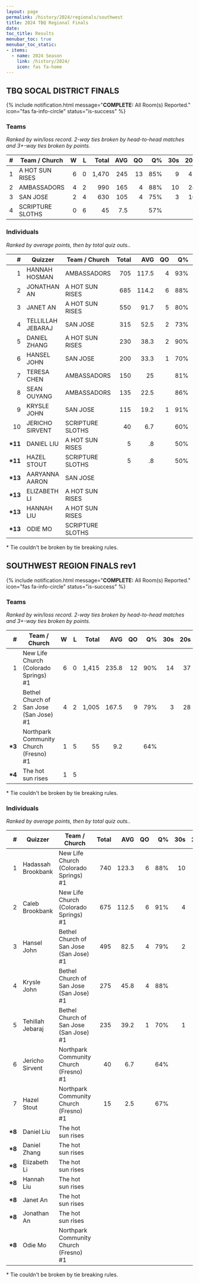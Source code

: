 ```yaml
---
layout: page
permalink: /history/2024/regionals/southwest
title: 2024 TBQ Regional Finals
date: 
toc_title: Results
menubar_toc: true
menubar_toc_static:
- items:
  - name: 2024 Season
    link: /history/2024/
    icon: fas fa-home
---
```



## TBQ SOCAL DISTRICT FINALS

{% include notification.html
   message="<b>COMPLETE:</b> All Room(s) Reported."
   icon="fas fa-info-circle"
   status="is-success" %}


### Teams

*Ranked by win/loss record. 2-way ties broken by head-to-head matches and 3+-way ties broken by points.*

| # | Team / Church | W | L | Total | AVG | QO | Q% | 30s | 20s | 10s |
|--:|---|--:|--:|--:|--:|--:|--:|--:|--:|--:|
| 1 | A HOT SUN RISES | 6 | 0 | 1,470 | 245 | 13 | 85% | 9 | 41 | 28 |
| 2 | AMBASSADORS | 4 | 2 | 990 | 165 | 4 | 88% | 10 | 24 | 19 |
| 3 | SAN JOSE | 2 | 4 | 630 | 105 | 4 | 75% | 3 | 16 | 29 |
| 4 | SCRIPTURE SLOTHS | 0 | 6 | 45 | 7.5 |  | 57% |  | 2 | 2 |

### Individuals

*Ranked by average points, then by total quiz outs..*

| # | Quizzer | Team / Church | Total | AVG | QO | Q% | 30s | 20s | 10s |
|--:|---|---|--:|--:|--:|--:|--:|--:|--:|
| 1 | HANNAH HOSMAN | AMBASSADORS | 705 | 117.5 | 4 | 93% | 10 | 17 | 1 |
| 2 | JONATHAN AN | A HOT SUN RISES | 685 | 114.2 | 6 | 88% | 6 | 20 | 4 |
| 3 | JANET AN | A HOT SUN RISES | 550 | 91.7 | 5 | 80% | 3 | 19 | 6 |
| 4 | TELLILLAH JEBARAJ | SAN JOSE | 315 | 52.5 | 2 | 73% | 1 | 11 | 10 |
| 5 | DANIEL ZHANG | A HOT SUN RISES | 230 | 38.3 | 2 | 90% |  | 2 | 17 |
| 6 | HANSEL JOHN | SAN JOSE | 200 | 33.3 | 1 | 70% | 2 | 4 | 10 |
| 7 | TERESA CHEN | AMBASSADORS | 150 | 25 |  | 81% |  | 4 | 9 |
| 8 | SEAN OUYANG | AMBASSADORS | 135 | 22.5 |  | 86% |  | 3 | 9 |
| 9 | KRYSLE JOHN | SAN JOSE | 115 | 19.2 | 1 | 91% |  | 1 | 9 |
| 10 | JERICHO SIRVENT | SCRIPTURE SLOTHS | 40 | 6.7 |  | 60% |  | 2 | 1 |
| **\*11** | DANIEL LIU | A HOT SUN RISES | 5 | .8 |  | 50% |  |  | 1 |
| **\*11** | HAZEL STOUT | SCRIPTURE SLOTHS | 5 | .8 |  | 50% |  |  | 1 |
| **\*13** | AARYANNA AARON | SAN JOSE |  |  |  |  |  |  |  |
| **\*13** | ELIZABETH LI | A HOT SUN RISES |  |  |  |  |  |  |  |
| **\*13** | HANNAH LIU | A HOT SUN RISES |  |  |  |  |  |  |  |
| **\*13** | ODIE MO | SCRIPTURE SLOTHS |  |  |  |  |  |  |  |

\* Tie couldn't be broken by tie breaking rules.

## SOUTHWEST REGION FINALS rev1

{% include notification.html
   message="<b>COMPLETE:</b> All Room(s) Reported."
   icon="fas fa-info-circle"
   status="is-success" %}


### Teams

*Ranked by win/loss record. 2-way ties broken by head-to-head matches and 3+-way ties broken by points.*

| # | Team / Church | W | L | Total | AVG | QO | Q% | 30s | 20s | 10s |
|--:|---|--:|--:|--:|--:|--:|--:|--:|--:|--:|
| 1 | New Life Church (Colorado Springs) #1 | 6 | 0 | 1,415 | 235.8 | 12 | 90% | 14 | 37 | 9 |
| 2 | Bethel Church of San Jose (San Jose) #1 | 4 | 2 | 1,005 | 167.5 | 9 | 79% | 3 | 28 | 36 |
| **\*3** | Northpark Community Church (Fresno) #1 | 1 | 5 | 55 | 9.2 |  | 64% |  |  | 9 |
| **\*4** | The hot sun rises | 1 | 5 |  |  |  |  |  |  |  |

\* Tie couldn't be broken by tie breaking rules.

### Individuals

*Ranked by average points, then by total quiz outs..*

| # | Quizzer | Team / Church | Total | AVG | QO | Q% | 30s | 20s | 10s |
|--:|---|---|--:|--:|--:|--:|--:|--:|--:|
| 1 | Hadassah Brookbank | New Life Church (Colorado Springs) #1 | 740 | 123.3 | 6 | 88% | 10 | 17 | 3 |
| 2 | Caleb Brookbank | New Life Church (Colorado Springs) #1 | 675 | 112.5 | 6 | 91% | 4 | 20 | 6 |
| 3 | Hansel John | Bethel Church of San Jose (San Jose) #1 | 495 | 82.5 | 4 | 79% | 2 | 20 | 5 |
| 4 | Krysle John | Bethel Church of San Jose (San Jose) #1 | 275 | 45.8 | 4 | 88% |  |  | 21 |
| 5 | Tehillah Jebaraj | Bethel Church of San Jose (San Jose) #1 | 235 | 39.2 | 1 | 70% | 1 | 8 | 10 |
| 6 | Jericho Sirvent | Northpark Community Church (Fresno) #1 | 40 | 6.7 |  | 64% |  |  | 7 |
| 7 | Hazel Stout | Northpark Community Church (Fresno) #1 | 15 | 2.5 |  | 67% |  |  | 2 |
| **\*8** | Daniel Liu | The hot sun rises |  |  |  |  |  |  |  |
| **\*8** | Daniel Zhang | The hot sun rises |  |  |  |  |  |  |  |
| **\*8** | Elizabeth Li | The hot sun rises |  |  |  |  |  |  |  |
| **\*8** | Hannah Liu | The hot sun rises |  |  |  |  |  |  |  |
| **\*8** | Janet An | The hot sun rises |  |  |  |  |  |  |  |
| **\*8** | Jonathan An | The hot sun rises |  |  |  |  |  |  |  |
| **\*8** | Odie Mo | Northpark Community Church (Fresno) #1 |  |  |  |  |  |  |  |

\* Tie couldn't be broken by tie breaking rules.

